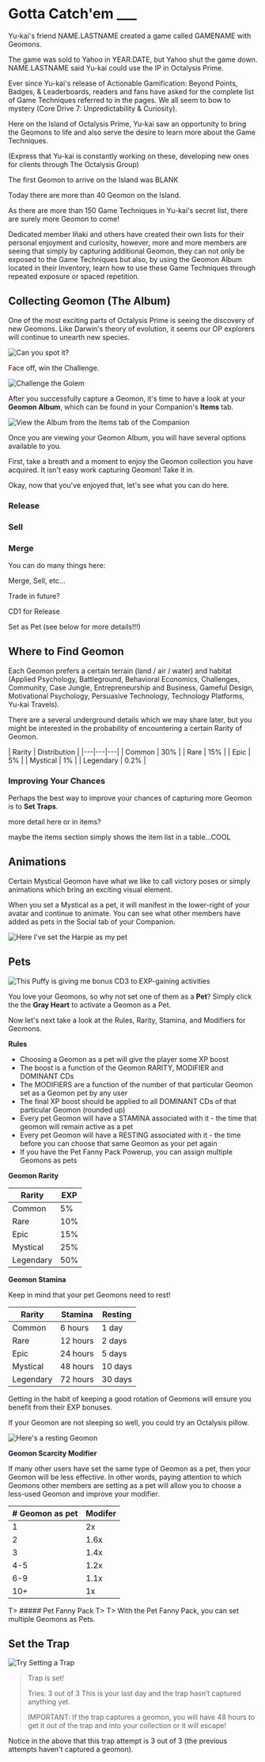 # Gotta Catch'em ___ 

Yu-kai's friend NAME.LASTNAME created a game called GAMENAME with Geomons. 

The game was sold to Yahoo in YEAR.DATE, but Yahoo shut the game down. NAME.LASTNAME said Yu-kai could use the IP in Octalysis Prime. 

Ever since Yu-kai's release of Actionable Gamification: Beyond Points, Badges, & Leaderboards, readers and fans have asked for the complete list of Game Techniques referred to in the pages. We all seem to bow to mystery (Core Drive 7: Unpredictability & Curiosity). 

Here on the Island of Octalysis Prime, Yu-kai saw an opportunity to bring the Geomons to life and also serve the desire to learn more about the Game Techniques. 

(Express that Yu-kai is constantly working on these, developing new ones for clients through The Octalysis Group)

The first Geomon to arrive on the Island was BLANK

Today there are more than 40 Geomon on the Island.

As there are more than 150 Game Techniques in Yu-kai's secret list, there are surely more Geomon to come!

Dedicated member Iñaki and others have created their own lists for their personal enjoyment and curiosity, however, more and more members are seeing that simply by capturing additional Geomon, they can not only be exposed to the Game Techniques but also, by using the Geomon Album located in their Inventory, learn how to use these Game Techniques through repeated exposure or spaced repetition. 


## Collecting Geomon (The Album)

One of the most exciting parts of Octalysis Prime is seeing the discovery of new Geomons. Like Darwin's theory of evolution, it seems our OP explorers will continue to unearth new species.

![Can you spot it?](/resources/rockgeomon.png)

Face off, win the Challenge. 

![Challenge the Golem](/resources/golemchallenge.png)

After you successfully capture a Geomon, it's time to have a look at your **Geomon Album**, which can be found in your Companion's **Items** tab.

![View the Album from the Items tab of the Companion](/resources/geomonalbumitem.png)

Once you are viewing your Geomon Album, you will have several options available to you. 

First, take a breath and a moment to enjoy the Geomon collection you have acquired. It isn't easy work capturing Geomon! Take it in. 

Okay, now that you've enjoyed that, let's see what you can do here. 

### Release 



### Sell



### Merge

You can do many things here: 

Merge, Sell, etc...

Trade in future? 

CD1 for Release

Set as Pet (see below for more details!!!)


## Where to Find Geomon

Each Geomon prefers a certain terrain (land / air / water) and habitat (Applied Psychology, Battleground, Behavioral Economics, Challenges, Community, Case Jungle, Entrepreneurship and Business, Gameful Design, Motivational Psychology, Persuasive Technology, Technology Platforms, Yu-kai Travels). 

There are a several underground details which we may share later, but you might be interested in the probability of encountering a certain Rarity of Geomon. 

| Rarity  | Distribution  |
|---|---|---|
| Common | 30%  |
| Rare  | 15%  |
| Epic  | 5%  |
| Mystical  | 1%  |
| Legendary  | 0.2%  |

### Improving Your Chances

Perhaps the best way to improve your chances of capturing more Geomon is to **Set Traps**. 

more detail here or in items? 

maybe the items section simply shows the item list in a table...COOL

## Animations

Certain Mystical Geomon have what we like to call victory poses or simply animations which bring an exciting visual element. 

When you set a Mystical as a pet, it will manifest in the lower-right of your avatar and continue to animate. You can see what other members have added as pets in the Social tab of your Companion. 

![Here I've set the Harpie as my pet](/resources/socialtab.png)

## Pets

![This Puffy is giving me bonus CD3 to EXP-gaining activities](/resources/puffy.png)

You love your Geomons, so why not set one of them as a **Pet**? Simply click the the **Gray Heart** to activate a Geomon as a Pet.  

Now let's next take a look at the Rules, Rarity, Stamina, and Modifiers for Geomons.

**Rules**

- Choosing a Geomon as a pet will give the player some XP boost
- The boost is a function of the Geomon RARITY, MODIFIER and DOMINANT CDs
- The MODIFIERS are a function of the number of that particular Geomon set as a Geomon pet by any user
- The final XP boost should be applied to all DOMINANT CDs of that particular Geomon (rounded up)
- Every pet Geomon will have a STAMINA associated with it - the time that geomon will remain active as a pet
- Every pet Geomon will have a RESTING associated with it - the time before you can choose that same Geomon as your pet again
- If you have the Pet Fanny Pack Powerup, you can assign multiple Geomons as pets

**Geomon Rarity**

| Rarity  | EXP  |
|---|---|
| Common  | 5%  |
| Rare  | 10%  |
| Epic  | 15%  |
| Mystical  | 25%  |
| Legendary  | 50%  |

**Geomon Stamina**

Keep in mind that your pet Geomons need to rest! 

| Rarity  | Stamina  | Resting  |
|---|---|---|
| Common  | 6 hours  | 1 day  |
| Rare  | 12 hours  | 2 days  |
| Epic  | 24 hours  | 5 days  |
| Mystical  | 48 hours  | 10 days  |
| Legendary  | 72 hours  | 30 days  |

Getting in the habit of keeping a good rotation of Geomons will ensure you benefit from their EXP bonuses. 

If your Geomon are not sleeping so well, you could try an Octalysis pillow.

![Here's a resting Geomon](/resources/restingyukai.png)

**Geomon Scarcity Modifier**

If many other users have set the same type of Geomon as a pet, then your Geomon will be less effective. In other words, paying attention to which Geomons other members are setting as a pet will allow you to choose a less-used Geomon and improve your modifier.

| # Geomon as pet  | Modifer  |
|---|---|
| 1  | 2x  |
| 2  | 1.6x  |
| 3  | 1.4x  |
| 4-5  | 1.2x  |
| 6-9  | 1.1x  |
| 10+  | 1x  |

T> ##### Pet Fanny Pack
T>
T> With the Pet Fanny Pack, you can set multiple Geomons as Pets.




## Set the Trap

![Try Setting a Trap](/resources/trapset.png)

> Trap is set!
>
> Tries: 3 out of 3
> This is your last day and the trap hasn’t captured anything yet.
>
> IMPORTANT: If the trap captures a geomon, you will have 48 hours to get it out of the trap and into your collection or it will escape!

Notice in the above that this trap attempt is 3 out of 3 (the previous attempts haven't captured a geomon). 